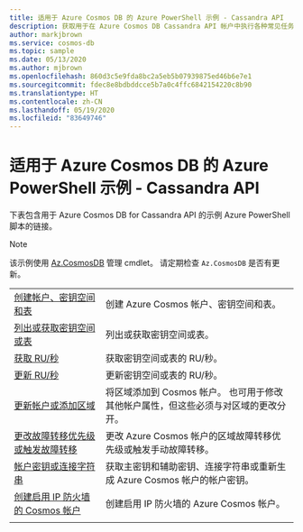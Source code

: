 ```yaml
---
title: 适用于 Azure Cosmos DB 的 Azure PowerShell 示例 - Cassandra API
description: 获取用于在 Azure Cosmos DB Cassandra API 帐户中执行各种常见任务的 Azure PowerShell 示例
author: markjbrown
ms.service: cosmos-db
ms.topic: sample
ms.date: 05/13/2020
ms.author: mjbrown
ms.openlocfilehash: 860d3c5e9fda8bc2a5eb5b07939875ed46b6e7e1
ms.sourcegitcommit: fdec8e8bdbddcce5b7a0c4ffc6842154220c8b90
ms.translationtype: HT
ms.contentlocale: zh-CN
ms.lasthandoff: 05/19/2020
ms.locfileid: "83649746"
---
```

# <a name="azure-powershell-samples-for-azure-cosmos-db---cassandra-api"></a>适用于 Azure Cosmos DB 的 Azure PowerShell 示例 - Cassandra API

下表包含用于 Azure Cosmos DB for Cassandra API 的示例 Azure PowerShell 脚本的链接。

> [!NOTE]
> 该示例使用 [Az.CosmosDB](https://docs.microsoft.com/powershell/module/az.cosmosdb) 管理 cmdlet。 请定期检查 `Az.CosmosDB` 是否有更新。

| | |
|---|---|
|[创建帐户、密钥空间和表](scripts/powershell/cassandra/ps-cassandra-create.md?toc=%2fpowershell%2fmodule%2ftoc.json)| 创建 Azure Cosmos 帐户、密钥空间和表。 |
|[列出或获取密钥空间或表](scripts/powershell/cassandra/ps-cassandra-list-get.md?toc=%2fpowershell%2fmodule%2ftoc.json)| 列出或获取密钥空间或表。 |
|[获取 RU/秒](scripts/powershell/cassandra/ps-cassandra-ru-get.md?toc=%2fpowershell%2fmodule%2ftoc.json)| 获取密钥空间或表的 RU/秒。 |
|[更新 RU/秒](scripts/powershell/cassandra/ps-cassandra-ru-update.md?toc=%2fpowershell%2fmodule%2ftoc.json)| 更新密钥空间或表的 RU/秒。 |
|[更新帐户或添加区域](scripts/powershell/common/ps-account-update.md?toc=%2fpowershell%2fmodule%2ftoc.json)| 将区域添加到 Cosmos 帐户。 也可用于修改其他帐户属性，但这些必须与对区域的更改分开。 |
|[更改故障转移优先级或触发故障转移](scripts/powershell/common/ps-account-failover-priority-update.md?toc=%2fpowershell%2fmodule%2ftoc.json)| 更改 Azure Cosmos 帐户的区域故障转移优先级或触发手动故障转移。 |
|[帐户密钥或连接字符串](scripts/powershell/common/ps-account-keys-connection-strings.md?toc=%2fpowershell%2fmodule%2ftoc.json)| 获取主密钥和辅助密钥、连接字符串或重新生成 Azure Cosmos 帐户的帐户密钥。 |
|[创建启用 IP 防火墙的 Cosmos 帐户](scripts/powershell/common/ps-account-firewall-create.md?toc=%2fpowershell%2fmodule%2ftoc.json)| 创建启用 IP 防火墙的 Azure Cosmos 帐户。 |
|||
